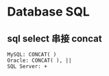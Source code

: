 # Database SQL
## sql select 串接 concat
```
MySQL: CONCAT( )
Oracle: CONCAT( ), ||
SQL Server: +
```
